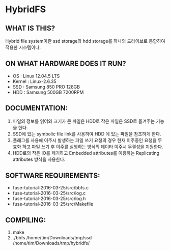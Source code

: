 # HybridFS

## WHAT IS THIS?
   Hybrid file system이란 ssd storage와 hdd storage를 하나의 드라이브로 통합하여 적용한 시스템이다.

## ON WHAT HARDWARE DOES IT RUN?
   + OS : Linux 12.04.5 LTS
   + Kernel : Linux-2.6.35
   + SSD : Samsung 850 PRO 128GB
   + HDD : Samsung 500GB 7200RPM

## DOCUMENTATION:
   1. 파일의 정보를 읽어와 크기가 큰 파일은 HDD로 작은 파일은 SSD로 옮겨주는 기능을 한다.
   2. SSD에 있는 symbolic file link를 사용하여 HDD 에 있는 파일을 참조하게 한다.
   3. 플래그를 사용해 이주시 발생하는 파일 쓰기 요청의 경우 현재 이주중인 요청을 무효화 하고 파일 쓰기 후 이주를 실행하는 방식의 데이타 이주시 무결성을 지원한다.
   4. HDD로의 작은 IO를 제거하고 Embedded attributes를 이용하는 Replicating attributes 방식을 사용한다.

## SOFTWARE REQUIREMENTS:
   + fuse-tutorial-2016-03-25/src/bbfs.c
   + fuse-tutorial-2016-03-25/src/log.c
   + fuse-tutorial-2016-03-25/src/log.h
   + fuse-tutorial-2016-03-25/src/Makefile

## COMPILING:
   1. make
   2. ./bbfs /home/tim/Downloads/tmp/ssd /home/tim/Downloads/tmp/hybridfs/
